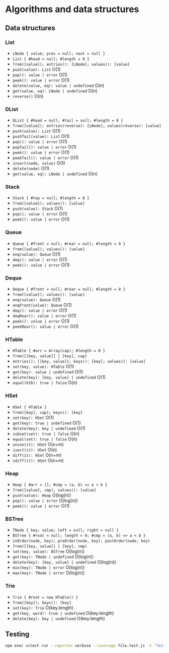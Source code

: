 # Algorithms and data structures

## Data structures

### List

- `LNode { value; prev = null; next = null }`
- `List { #head = null; #length = 0 }`
- `from([value]); entries(): [LNode]; values(): [value]`
- `push(value): List` O(1)
- `pop(): value | error` O(1)
- `peek(): value | error` O(1)
- `delete(value, eq): value | undefined` O(n)
- `get(value, eq): LNode | undefined` O(n)
- `reverse()` O(n)

### DList

- `DList { #head = null; #tail = null; #length = 0 }`
- `from([value]); entries(reverse): [LNode]; values(reverse): [value]`
- `push(value): List` O(1)
- `pushTail(value): List` O(1)
- `pop(): value | error` O(1)
- `popTail(): value | error` O(1)
- `peek(): value | error` O(1)
- `peekTail(): value | error` O(1)
- `insert(node, value)` O(1)
- `delete(node)` O(1)
- `get(value, eq): LNode | undefined` O(n)

### Stack

- `Stack { #top = null; #length = 0 }`
- `from([value]); values(): [value]`
- `push(value): Stack` O(1)
- `pop(): value | error` O(1)
- `peek(): value | error` O(1)

### Queue

- `Queue { #front = null; #rear = null; #length = 0 }`
- `from([value]); values(): [value]`
- `enq(value): Queue` O(1)
- `deq(): value | error` O(1)
- `peek(): value | error` O(1)

### Deque

- `Deque { #front = null; #rear = null; #length = 0 }`
- `from([value]); values(): [value]`
- `enq(value): Queue` O(1)
- `enqFront(value): Queue` O(1)
- `deq(): value | error` O(1)
- `deqRear(): value | error` O(1)
- `peek(): value | error` O(1)
- `peekRear(): value | error` O(1)

### HTable

- `HTable { #arr = Array(cap); #length = 0 }`
- `from([[key, value]] | [key], cap)`
- `entries(): [[key, value]]; keys(): [key]; values(): [value]`
- `set(key, value): HTable` O(1)
- `get(key): value | undefined` O(1)
- `delete(key): [key, value] | undefined` O(1)
- `equal(htb): true | false` O(n)

### HSet

- `HSet { HTable }`
- `from([key], cap); keys(): [key]`
- `set(key): HSet` O(1)
- `get(key): true | undefined` O(1)
- `delete(key): key | undefined` O(1)
- `subset(set): true | false` O(n)
- `equal(set): true | false` O(n)
- `union(it): HSet` O(n+m)
- `isect(it): HSet` O(n)
- `diff(it): HSet` O(n+m)
- `sdiff(it): HSet` O(n+m)

### Heap

- `Heap { #arr = []; #cmp = (a, b) => a < b }`
- `from([value], cmp); values(): [value]`
- `push(value): Heap` O(log(n))
- `pop(): value | error` O(log(n))
- `peek(): value | error` O(1)

### BSTree

- `TNode { key; value; left = null; right = null }`
- `BSTree { #root = null; length = 0; #cmp = (a, b) => a < b }`
- `inOrder(node, key); preOrder(node, key); postOrder(node, key)`
- `from([[key, value]] | [key], cmp)`
- `set(key, value): BSTree` O(log(n))
- `get(key): TNode | undefined` O(log(n))
- `delete(key): [key, value] | undefined` O(log(n))
- `min(key): TNode | error` O(log(n))
- `max(key): TNode | error` O(log(n))

### Trie

- `Trie { #root = new HTable() }`
- `from([key]); keys(): [key]`
- `set(key): Trie` O(key.length)
- `get(key, word): true | undefined` O(key.length)
- `delete(key): key | undefined` O(key.length)

## Testing

```zsh
npm exec vitest run --reporter verbose --coverage file.test.js -t 'Test'
```

